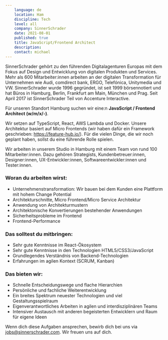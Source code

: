 ```yaml
---
    language: de
    location: Ham
    discipline: Tech
    level: all
    company: SinnerSchrader
    date: 2021-08-01
    published: true
    title: JavaScript/Frontend Architect
    description: 
    contact: michael
---
```


SinnerSchrader gehört zu den führenden Digitalagenturen Europas mit dem Fokus auf Design und Entwicklung von digitalen Produkten und Services. Mehr als 600 Mitarbeiter:innen arbeiten an der digitalen Transformation für Unternehmen wie Audi, comdirect bank, ERGO, Telefónica, Unitymedia und VW. SinnerSchrader wurde 1996 gegründet, ist seit 1999 börsennotiert und hat Büros in Hamburg, Berlin, Frankfurt am Main, München und Prag. Seit April 2017 ist SinnerSchrader Teil von Accenture Interactive.

Für unseren Standort Hamburg suchen wir eine:n **JavaScript / Frontend Architect (w/m/x/-)**.

Wir setzen auf TypeScript, React, AWS Lambda und Docker. Unsere Architektur basiert auf Micro Frontends (wir haben dafür ein Framework geschrieben: https://feature-hub.io/). Für die vielen Dinge, die wir noch geplant haben, sollst du eine führende Rolle spielen.

Wir arbeiten in unserem Studio in Hamburg mit einem Team von rund 100 Mitarbeiter:innen. Dazu gehören Strategists, Kundenbetreuer:innen, Designer:innen, UX-Entwickler:innen, Softwareentwickler:innen und Tester:innen.

### Woran du arbeiten wirst:

- Unternehmenstransformation: Wir bauen bei dem Kunden eine Plattform mit hohem Change Potential
- Architekturschnitte, Micro Frontend/Micro Service Architektur
- Anwendung von Architekturmustern
- Architektonische Konvertierungen bestehender Anwendungen
- Sicherheitsprobleme im Frontend
- Frontend-Performance

### Das solltest du mitbringen:

- Sehr gute Kenntnisse im React-Ökosystem
- Sehr gute Kenntnisse in den Technologien HTML5/CSS3/JavaScript
- Grundlegendes Verständnis von Backend-Technologien
- Erfahrungen im agilen Kontext (SCRUM, Kanban)

### Das bieten wir:

- Schnelle Entscheidungswege und flache Hierarchien
- Persönliche und fachliche Weiterentwicklung
- Ein breites Spektrum neuester Technologien und viel Gestaltungsspielraum
- Eigenverantwortliches Arbeiten in agilen und interdisziplinären Teams
- Intensiver Austausch mit anderen begeisterten Entwicklern und Raum für eigene Ideen

Wenn dich diese Aufgaben ansprechen, bewirb dich bei uns via <jobs@sinnerschrader.com>. Wir freuen uns auf dich. 

